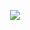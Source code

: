 <p align='center'>
    <img src="https://capsule-render.vercel.app/api?type=waving&height=200&color=gradient&text=marc-etti&section=header&reversal=false&animation=fadeIn&fontSize=60"/>
</p>

<!--
**marc-etti/marc-etti** is a ✨ _special_ ✨ repository because its `README.md` (this file) appears on your GitHub profile.

Here are some ideas to get you started:

- 🔭 I’m currently working on ...
- 🌱 I’m currently learning ...
- 👯 I’m looking to collaborate on ...
- 🤔 I’m looking for help with ...
- 💬 Ask me about ...
- 📫 How to reach me: ...
- 😄 Pronouns: ...
- ⚡ Fun fact: ...
-->
